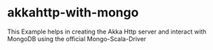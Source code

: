 # akkahttp-with-mongo
This Example helps in creating the Akka Http server and interact with MongoDB using the official Mongo-Scala-Driver
